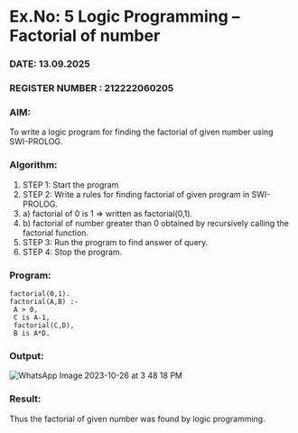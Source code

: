 # Ex.No: 5   Logic Programming – Factorial of number   
### DATE: 13.09.2025                                                                          
### REGISTER NUMBER : 212222060205
### AIM: 
To  write  a logic program for finding the factorial of given number using SWI-PROLOG. 
### Algorithm:
1. STEP 1: Start the program
2. STEP 2:  Write a rules for finding factorial of given program in SWI-PROLOG.
3.   a)	factorial of 0 is 1 => written as factorial(0,1).
4.   b)	factorial of number greater than 0 obtained by recursively calling the factorial    function.
5. STEP 3: Run the program  to find answer of  query.
6. STEP 4: Stop the program.

### Program:
```
factorial(0,1). 
factorial(A,B) :- 
 A > 0, 
 C is A-1, 
 factorial(C,D), 
 B is A*D.
```

### Output:

![WhatsApp Image 2023-10-26 at 3 48 18 PM](https://github.com/MaheshS03/AI_Lab_2023-24/assets/128498431/49dd8291-e6b1-4272-aca7-248062af2300)

### Result:
Thus the factorial of given number was found by logic programming. 

